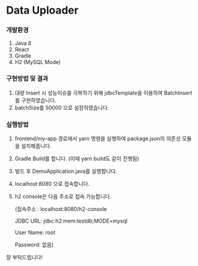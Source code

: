 # Data Uploader

### 개발환경
1. Java 8
2. React
3. Gradle
4. H2 (MySQL Mode)

### 구현방법 및 결과
1. 대량 Insert 시 성능이슈를 극복하기 위해 jdbcTemplate을 이용하여 BatchInsert를 구현하였습니다.
2. batchSize를 50000 으로 설정하였습니다.

### 실행방법
1. frontend/my-app 경로에서 yarn 명령을 실행하여 package.json의 의존성 모듈을 설치해줍니다.
2. Gradle Build를 합니다. (이때 yarn build도 같이 진행됨)
3. 빌드 후 DemoApplication.java를 실행합니다.
4. localhost:8080 으로 접속합니다.
5. h2 console은 다음 주소로 접속 가능합니다.

    (접속주소 : localhost:8080/h2-console 
   
    JDBC URL: jdbc:h2:mem:testdb;MODE=mysql
   
    User Name: root
   
    Password: 없음)

잘 부탁드립니다!
